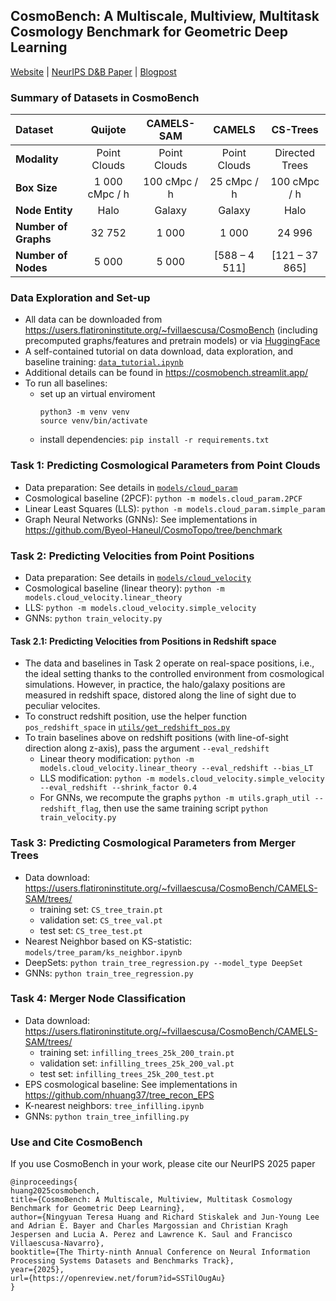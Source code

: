 ## CosmoBench: A Multiscale, Multiview, Multitask Cosmology Benchmark for Geometric Deep Learning

[Website](https://cosmobench.streamlit.app) | [NeurIPS D&B Paper](https://arxiv.org/abs/2507.03707) | [Blogpost](https://medium.com/@sass1213teresa/cosmobench-a-cosmology-benchmark-for-geometric-deep-learning-2ebfeed8f324) 


### Summary of Datasets in **CosmoBench**

| **Dataset** | **Quijote** | **CAMELS-SAM** | **CAMELS** | **CS-Trees** |
|:-------------|:-------------:|:-------------:|:-------------:|:-------------:|
| **Modality** | Point Clouds | Point Clouds | Point Clouds | Directed Trees |
| **Box Size** | 1 000 cMpc / h | 100 cMpc / h | 25 cMpc / h | 100 cMpc / h |
| **Node Entity** | Halo | Galaxy | Galaxy | Halo |
| **Number of Graphs** | 32 752 | 1 000 | 1 000 | 24 996 |
| **Number of Nodes** | 5 000 | 5 000 | [588 – 4 511] | [121 – 37 865] |

### Data Exploration and Set-up
- All data can be downloaded from <https://users.flatironinstitute.org/~fvillaescusa/CosmoBench> (including precomputed graphs/features and pretrain models) or via [HuggingFace](https://huggingface.co/datasets/fvillaescusa/CosmoBench) 
- A self-contained tutorial on data download, data exploration, and baseline training: [`data_tutorial.ipynb`](data_tutorial.ipynb)
- Additional details can be found in <https://cosmobench.streamlit.app/>
- To run all baselines:
  - set up an virtual enviroment
    ```
    python3 -m venv venv
    source venv/bin/activate  
    ```
  - install dependencies: `pip install -r requirements.txt`

### Task 1: Predicting Cosmological Parameters from Point Clouds
- Data preparation: See details in [`models/cloud_param`](./models/cloud_param/)
- Cosmological baseline (2PCF): `python -m models.cloud_param.2PCF`
- Linear Least Squares (LLS): `python -m models.cloud_param.simple_param`
- Graph Neural Networks (GNNs): See implementations in <https://github.com/Byeol-Haneul/CosmoTopo/tree/benchmark>

### Task 2: Predicting Velocities from Point Positions
- Data preparation: See details in [`models/cloud_velocity`](./models/cloud_velocity/)
- Cosmological baseline (linear theory): `python -m models.cloud_velocity.linear_theory`
- LLS: `python -m models.cloud_velocity.simple_velocity`
- GNNs: `python train_velocity.py`

#### Task 2.1: Predicting Velocities from Positions in Redshift space
- The data and baselines in Task 2 operate on real-space positions, i.e., the ideal setting thanks to the controlled environment from cosmological simulations. However, in practice, the halo/galaxy positions are measured in redshift space, distored along the line of sight due to peculiar velocites.
- To construct redshift position, use the helper function `pos_redshift_space` in [`utils/get_redshift_pos.py`](./utils/get_redshift_pos.py)
- To train baselines above on redshift positions (with line-of-sight direction along z-axis), pass the argument `--eval_redshift`
  - Linear theory modification: `python -m models.cloud_velocity.linear_theory --eval_redshift --bias_LT`
  - LLS modification: `python -m models.cloud_velocity.simple_velocity --eval_redshift --shrink_factor 0.4`
  - For GNNs, we recompute the graphs `python -m utils.graph_util --redshift_flag`, then use the same training script   `python train_velocity.py`

### Task 3: Predicting Cosmological Parameters from Merger Trees
- Data download: <https://users.flatironinstitute.org/~fvillaescusa/CosmoBench/CAMELS-SAM/trees/>
  - training set: `CS_tree_train.pt`
  - validation set: `CS_tree_val.pt`
  - test set: `CS_tree_test.pt`
- Nearest Neighbor based on KS-statistic: `models/tree_param/ks_neighbor.ipynb`
- DeepSets: `python train_tree_regression.py --model_type DeepSet`
- GNNs: `python train_tree_regression.py`

### Task 4: Merger Node Classification
- Data download: <https://users.flatironinstitute.org/~fvillaescusa/CosmoBench/CAMELS-SAM/trees/>
  - training set: `infilling_trees_25k_200_train.pt`
  - validation set: `infilling_trees_25k_200_val.pt`
  - test set: `infilling_trees_25k_200_test.pt`
- EPS cosmological baseline: See implementations in <https://github.com/nhuang37/tree_recon_EPS>
- K-nearest neighbors: `tree_infilling.ipynb`
- GNNs: `python train_tree_infilling.py`


### Use and Cite CosmoBench
If you use CosmoBench in your work, please cite our NeurIPS 2025 paper
```
@inproceedings{
huang2025cosmobench,
title={CosmoBench: A Multiscale, Multiview, Multitask Cosmology Benchmark for Geometric Deep Learning},
author={Ningyuan Teresa Huang and Richard Stiskalek and Jun-Young Lee and Adrian E. Bayer and Charles Margossian and Christian Kragh Jespersen and Lucia A. Perez and Lawrence K. Saul and Francisco Villaescusa-Navarro},
booktitle={The Thirty-ninth Annual Conference on Neural Information Processing Systems Datasets and Benchmarks Track},
year={2025},
url={https://openreview.net/forum?id=SSTilOugAu}
}
```
